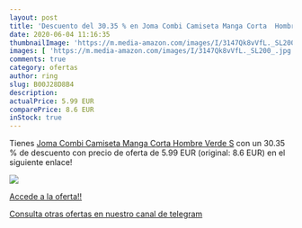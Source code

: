 ```yaml
---
layout: post
title: 'Descuento del 30.35 % en Joma Combi Camiseta Manga Corta  Hombre '
date: 2020-06-04 11:16:35
thumbnailImage: 'https://m.media-amazon.com/images/I/3147Qk8vVfL._SL200_.jpg'
images: [ 'https://m.media-amazon.com/images/I/3147Qk8vVfL._SL200_.jpg' ]
comments: true
category: ofertas
author: ring
slug: B00J28D8B4
description:
actualPrice: 5.99 EUR
comparePrice: 8.6 EUR
inStock: true
---
```


Tienes [Joma Combi Camiseta Manga Corta  Hombre  Verde  S](https://www.amazon.com/dp/B00J28D8B4/?tag=redken08-20) con un 30.35 % de descuento con precio de oferta de 5.99 EUR (original: 8.6 EUR) en el siguiente enlace!

[![](https://m.media-amazon.com/images/I/3147Qk8vVfL._SL200_.jpg)](https://www.amazon.com/dp/B00J28D8B4/?tag=redken08-20)

[Accede a la oferta!!](https://www.amazon.com/dp/B00J28D8B4/?tag=redken08-20)

[Consulta otras ofertas en nuestro canal de telegram](https://t.me/s/ofertas25)
